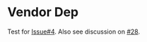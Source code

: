 # Vendor Dep

Test for [Issue#4](https://github.com/sprucehealth/mock/issues/4).
Also see discussion on [#28](https://github.com/sprucehealth/mock/pull/28).
